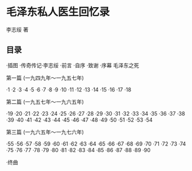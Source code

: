 # 毛泽东私人医生回忆录

李志绥 著

## 目录

·插图
·传奇传记·李志绥
·前言
·自序
·致谢
·序幕 毛泽东之死

第一篇 (一九四九年～一九五七年)

·1 ·2 ·3 ·4 ·5 ·6
·7 ·8 ·9 ·10 ·11 ·12
·13 ·14 ·15 ·16 ·17 ·18

第二篇 (一九五七年～一九六五年)

·19 ·20 ·21 ·22 ·23 ·24
·25 ·26 ·27 ·28 ·29 ·30
·31 ·32 ·33 ·34 ·35 ·36
·37 ·38 ·39 ·40 ·41 ·42
·43 ·44 ·45 ·46 ·47 ·48
·49 ·50 ·51 ·52 ·53 ·54

第三篇 (一九六五年～一九七六年)

·55 ·56 ·57 ·58 ·59 ·60
·61 ·62 ·63 ·64 ·65 ·66
·67 ·68 ·69 ·70 ·71 ·72
·73 ·74 ·75 ·76 ·77 ·78
·79 ·80 ·81 ·82 ·83 ·84
·85 ·86 ·87 ·88 ·89 ·90

·终曲
